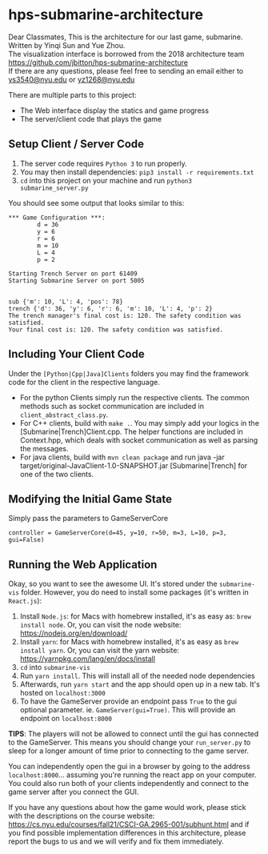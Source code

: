 # hps-submarine-architecture

Dear Classmates,
    This is the architecture for our last game, submarine. \
    Written by Yinqi Sun and Yue Zhou. \
    The visualization interface is borrowed from the 
    2018 architecture team https://github.com/jbitton/hps-submarine-architecture  
    If there are any questions, please feel free to sending an email either to ys3540@nyu.edu or yz1268@nyu.edu

There are multiple parts to this project:
* The Web interface display the statics and game progress  
* The server/client code that plays the game

## Setup Client / Server Code

1. The server code requires `Python 3` to run properly.
2. You may then install dependencies: `pip3 install -r requirements.txt` 
3. `cd` into this project on your machine and run `python3 submarine_server.py`

You should see some output that looks similar to this:
```
*** Game Configuration ***:
        d = 36
        y = 6
        r = 6
        m = 10
        L = 4
        p = 2

Starting Trench Server on port 61409
Starting Submarine Server on port 5005


sub {'m': 10, 'L': 4, 'pos': 78}
trench {'d': 36, 'y': 6, 'r': 6, 'm': 10, 'L': 4, 'p': 2}
The trench manager's final cost is: 120. The safety condition was satisfied.
Your final cost is: 120. The safety condition was satisfied.
```

## Including Your Client Code

Under the `[Python|Cpp|Java]Clients` folders you may find the framework code 
for the client in the respective language. 

 - For the python Clients simply run the respective clients. The common methods such as socket communication are included in `client_abstract_class.py`. 
 - For C++ clients, build with `make .`. You may simply add your logics in the [Submarine|Trench]Client.cpp. The helper functions are included in Context.hpp, which deals with socket communication as well as parsing the messages. 
 - For java clients, build with `mvn clean package` and run java -jar target/original-JavaClient-1.0-SNAPSHOT.jar [Submarine|Trench] for one of the two clients.

## Modifying the Initial Game State
Simply pass the parameters to GameServerCore

```
controller = GameServerCore(d=45, y=10, r=50, m=3, L=10, p=3, gui=False)
```

## Running the Web Application

Okay, so you want to see the awesome UI. It's stored under the `submarine-vis` folder. However, you do need to install some packages (it's written in `React.js`):

1. Install `Node.js`: for Macs with homebrew installed, it's as easy as: `brew install node`. Or, you can visit the node website: https://nodejs.org/en/download/
2. Install `yarn`: for Macs with homebrew installed, it's as easy as `brew install yarn`. Or, you can visit the yarn website: https://yarnpkg.com/lang/en/docs/install
3. `cd` into `submarine-vis`
4. Run `yarn install`. This will install all of the needed node dependencies
5. Afterwards, run `yarn start` and the app should open up in a new tab. It's hosted on `localhost:3000`
6. To have the GameServer provide an endpoint pass `True` to the gui optional parameter. ie. `GameServer(gui=True)`. This will provide an endpoint on `localhost:8000`

**TIPS**:
The players will not be allowed to connect until the gui has connected to the GameServer. This means you should change your `run_server.py` to sleep for a longer amount of time prior to connecting to the game server.

You can independently open the gui in a browser by going to the address `localhost:8000`... assuming you're running the react app on your computer. You could also run both of your clients independently and connect to the game server after you connect the GUI.

If you have any questions about how the game would work, please stick with the descriptions on the course website: https://cs.nyu.edu/courses/fall21/CSCI-GA.2965-001/subhunt.html and if you find possible implementation differences in this architecture, please report the bugs to us and we will verify and fix them immediately.
